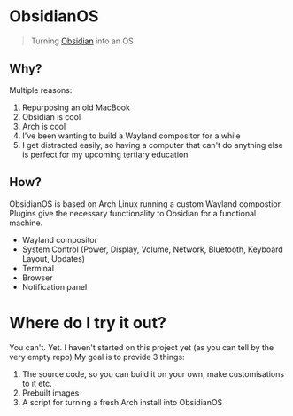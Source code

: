 # ObsidianOS
> Turning [Obsidian](https://obsidian.md) into an OS
## Why?
Multiple reasons:
1. Repurposing an old MacBook
2. Obsidian is cool
3. Arch is cool
4. I've been wanting to build a Wayland compositor for a while
5. I get distracted easily, so having a computer that can't do anything else is perfect for my upcoming tertiary education
## How?
ObsidianOS is based on Arch Linux running a custom Wayland compostior. Plugins give the necessary functionality to Obsidian for a functional machine.
* Wayland compositor
* System Control (Power, Display, Volume, Network, Bluetooth, Keyboard Layout, Updates)
* Terminal
* Browser
* Notification panel
# Where do I try it out?
You can't. Yet. I haven't started on this project yet (as you can tell by the very empty repo)
My goal is to provide 3 things:
1. The source code, so you can build it on your own, make customisations to it etc.
2. Prebuilt images
3. A script for turning a fresh Arch install into ObsidianOS
